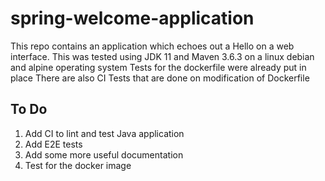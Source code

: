# spring-welcome-application

This repo contains an application which echoes out a Hello on a web interface. This was tested using JDK 11 and Maven 3.6.3 on a linux debian and alpine operating system
Tests for the dockerfile were already put in place
There are also CI Tests that are done on modification of Dockerfile

## To Do
1. Add CI to lint and test Java application
2. Add E2E tests
3. Add some more useful documentation
4. Test for the docker image
